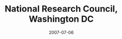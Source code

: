 ---
title: "National Research Council, Washington DC"
project_id: 
date: 2007-07-06
conference_id: ""
presenters:
   - peter_bandettini
summary: "<p>National Research Council, Washington DC</p>"
file: /assets/presentations/T210.ppt
filename: T210.ppt
layout: presentation
---